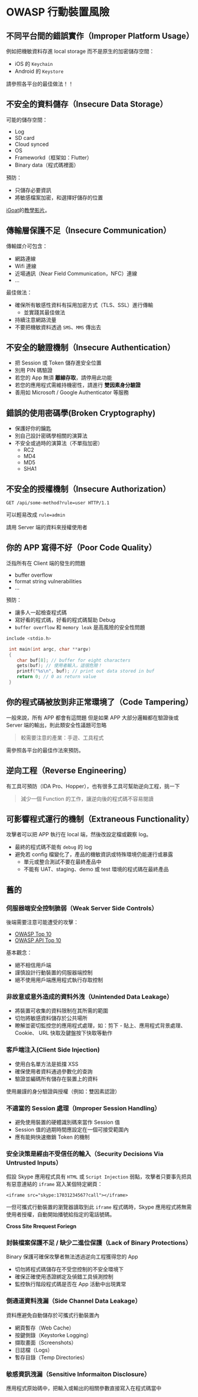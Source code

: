 # OWASP 行動裝置風險

## 不同平台間的錯誤實作（Improper Platform Usage）

例如把機敏資料存進 local storage 而不是原生的加密儲存空間：

- iOS 的 `Keychain`
- Android 的 `Keystore`

請參照各平台的最佳做法！！

## 不安全的資料儲存（Insecure Data Storage）

可能的儲存空間：

- Log
- SD card
- Cloud synced
- OS
- Frameworkd（框架如：Flutter）
- Binary data（程式碼裡面）

預防：

- 只儲存必要資訊
- 將敏感檔案加密，和選擇好儲存的位置

[iGoat](https://github.com/OWASP/igoat)的[教學影片](https://youtu.be/U3wabqTTXSE?t=589)。

## 傳輸層保護不足（Insecure Communication）

傳輸媒介可包含：

- 網路連線
- Wifi 連線
- 近場通訊（Near Field Communication，NFC）連線
- ...

最佳做法：

- 確保所有敏感性資料有採用加密方式（TLS、SSL）進行傳輸
  - 並實踐其最佳做法
- 持續注意網路流量
- 不要把機敏資料透過 `SMS`、`MMS` 傳出去

## 不安全的驗證機制（Insecure Authentication）

- 把 Session 或 Token 儲存進安全位置
- 別用 PIN 碼驗證
- 若您的 App 無須 **離線存取**，請停用此功能
- 若您的應用程式需維持機密性，請進行 **雙因素身分驗證**
- 善用如 Microsoft / Google Authenticator 等服務

## 錯誤的使用密碼學(Broken Cryptography)

- 保護好你的鑰匙
- 別自己設計密碼學相關的演算法
- 不安全或過時的演算法（不單指加密）
  - RC2
  - MD4
  - MD5
  - SHA1

## 不安全的授權機制（Insecure Authorization）

```text
GET /api/some-method?rule=user HTTP/1.1
```

可以輕易改成 `rule=admin`

請用 Server 端的資料來授權使用者

## 你的 APP 寫得不好（Poor Code Quality）

泛指所有在 Client 端的發生的問題

- buffer overflow
- format string vulnerabilities
- ...

預防：

- 讓多人一起檢查程式碼
- 寫好看的程式碼，好看的程式碼幫助 Debug
- `buffer overflow` 和 `memory leak` 是高風險的安全性問題

```c
include <stdio.h>

 int main(int argc, char **argv)
 {
    char buf[8]; // buffer for eight characters
    gets(buf); // 使用者輸入，這很危險！
    printf("%s\n", buf); // print out data stored in buf
    return 0; // 0 as return value
 }
```

## 你的程式碼被放到非正常環境了（Code Tampering）

一般來說，所有 APP 都會有這問題
但是如果 APP 大部分邏輯都在驗證後或 Server 端的輸出，則此類安全性議題可忽略

> 較需要注意的產業：手遊、工具程式

需參照各平台的最佳作法來預防。

## 逆向工程（Reverse Engineering）

有工具可預防（IDA Pro、Hopper），也有很多工具可幫助逆向工程，挑一下

> 減少一個 Function 的工作，讓逆向後的程式碼不容易閱讀

## 可影響程式運行的機制（Extraneous Functionality）

攻擊者可以把 APP 執行在 local 端，然後改設定檔或觀察 log。

- 最終的程式碼不能有 `debug` 的 log
- 避免若 config 檔變化了，產品的機敏資訊或特殊環境仍能運行或暴露
  - 單元或整合測試不要在最終產品中
  - 不能有 UAT、staging、demo 或 test 環境的程式碼在最終產品

## 舊的

### 伺服器端安全控制脆弱（Weak Server Side Controls）

後端需要注意可能遭受的攻擊：

- [OWASP Top 10](https://owasp.org/Top10/zh_TW/)
- [OWASP API Top 10](./owasp-api-top10.md)

基本觀念：

- 絕不相信用戶端
- 謹慎設計行動裝置的伺服器端控制
- 絕不使用用戶端應用程式執行存取控制

### 非故意或意外造成的資料外洩（Unintended Data Leakage）

- 將裝置可收集的資料限制在其所需的範圍
- 切勿將敏感資料儲存於公共場所
- 瞭解並密切監控您的應用程式處理，如：剪下 - 貼上、應用程式背景處理、Cookie、 URL 快取及鍵盤按下快取等動作

### 客戶端注入(Client Side Injection)

- 使用白名單方法是抵擋 XSS
- 確保使用者資料通過參數化的查詢
- 驗證並編碼所有儲存在裝置上的資料

使用嚴謹的身分驗證與授權（例如：雙因素認證）

### 不適當的 Session 處理（Improper Session Handling）

- 避免使用裝置的硬體識別碼來當作 Session 值
- Session 值的過期時間應設定在一個可接受範圍內
- 應有能夠快速撤銷 Token 的機制

### 安全決策是經由不受信任的輸入（Security Decisions Via Untrusted Inputs）

假設 Skype 應用程式具有 `HTML` 或 `Script Injection` 弱點，攻擊者只要事先把具有惡意連結的 `iframe` 寫入某個特定網頁：

```text
<iframe src="skype:17031234567?call"></iframe>
```

一但可攜式行動裝置的瀏覽器讀取到此 `iframe` 程式碼時，Skype 應用程式將無需使用者授權，自動開始播號給指定的電話號碼。

**Cross Site Rrequest Foriegn**

### 封裝檔案保護不足 / 缺少二進位保護（Lack of Binary Protections）

Binary 保護可確保攻擊者無法透過逆向工程獲得您的 App

- 切勿將程式碼儲存在不受您控制的不安全環境下
- 確保正確使用憑證綁定及偵錯工具偵測控制
- 監控執行階段程式碼是否在 App 活動中出現異常

### 側通道資料洩漏（Side Channel Data Leakage）

資料應避免自動儲存於可攜式行動裝置內

- 網頁暫存（Web Cache）
- 按鍵側錄（Keystorke Logging）
- 擷取畫面（Screenshots）
- 日誌檔（Logs）
- 暫存目錄（Temp Directories）

### 敏感資訊洩漏（Sensitive Informaiton Disclosure）

應用程式原始碼中，把輸入或輸出的相關參數直接寫入在程式碼當中
